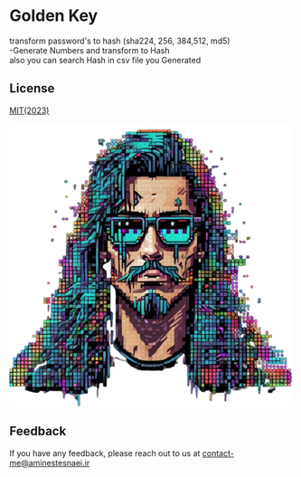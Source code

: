 
# Golden Key

transform password's to hash (sha224, 256, 384,512, md5) \
-Generate Numbers and transform to Hash\
 also you can search Hash in csv file you Generated
 


## License

[MIT(2023)]([https://choosealicense.com/licenses/mit/](https://github.com/Aminestesnaei/Golden-key/blob/main/LICENSE))


![Logo](https://github.com/Aminestesnaei/Golden-key/blob/main/icon.png)


## Feedback

If you have any feedback, please reach out to us at contact-me@aminestesnaei.ir

